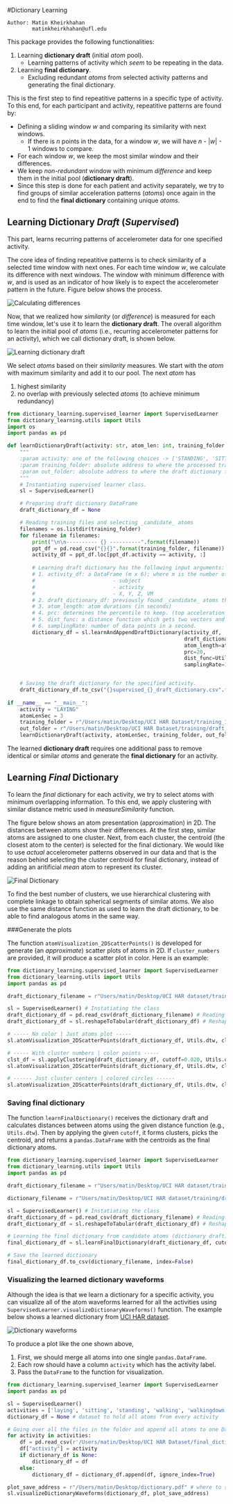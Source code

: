 #Dictionary Learning

```
Author: Matin Kheirkhahan
        matinkheirkhahan@ufl.edu
```

This package provides the following functionalities:

1. Learning **dictionary draft** (initial _atom_ pool).
   * Learning patterns of activity which _seem_ to be repeating in the data.
2. Learning **final dictionary**.
   * Excluding redundant _atoms_ from selected activity patterns and generating the final dictionary.



This is the first step to find repeatitive patterns in a specific type of activity. To this end, for each participant and activity, repeatitive patterns are found by:

* Defining a sliding window _w_ and comparing its similarity with next windows.
  * If there is _n_ points in the data, for a window _w_, we will have _n_ - |_w_| - 1 windows to compare.
* For each window _w_, we keep the most similar window and their differences.
* We keep _non-redundant_ window with minimum _difference_ and keep them in the initial pool (**dictionary draft**).
* Since this step is done for each patient and activity separately, we try to find groups of similar acceleration patterns (_atoms_) once again in the end to find the **final dictionary** containing unique _atoms_.



## Learning Dictionary _Draft_ (_Supervised_)

This part, learns recurring patterns of accelerometer data for one specified activity.

The core idea of finding repeatitive patterns is to check similarity of a selected time window with next ones. For each time window _w_, we calculate its difference with next windows. The window with minimum difference with _w_, and is used as an indicator of how likely is to expect the accelerometer pattern in the future. Figure below shows the process.

![Calculating differences](images/fig01_similarity_measure.png)

Now, that we realized how _similarity_ (or _difference_) is measured for each time window, let's use it to learn the **dictionary draft**. The overall algorithm to learn the initial pool of _atoms_ (i.e., recurring accelerometer patterns for an activity), which we call dictionary draft, is shown below.

![Learning dictionary draft](images/fig02_learn_draft_dictionary_supervised.png)

We select _atoms_ based on their _similarity_ measures. We start with the _atom_ with maximum similarity and add it to our pool. The next _atom_ has 

1. highest similarity
2. no overlap with previously selected _atoms_ (to achieve minimum redundancy)

```python
from dictionary_learning.supervised_learner import SupervisedLearner
from dictionary_learning.utils import Utils
import os
import pandas as pd

def learnDictionaryDraft(activity: str, atom_len: int, training_folder: str, out_folder:str):
    """
    :param activity: one of the following choices -> ['STANDING', 'SITTING', 'LAYING', 'WALKING', 'WALKING_DOWNSTAIRS', 'WALKING_UPSTAIRS']
    :param training_folder: absolute address to where the processed training files (vector form) are located.
    :param out_folder: absolute address to where the draft dictionary files are saved.
    """
    # Instantiating supervised learner class.
    sl = SupervisedLearner()

    # Preparing draft dictionary DataFrame
    draft_dictionary_df = None

    # Reading training files and selecting _candidate_ atoms
    filenames = os.listdir(training_folder)
    for filename in filenames:
        print("\n\n---------- {} ----------".format(filename))
        ppt_df = pd.read_csv("{}{}".format(training_folder, filename))
        activity_df = ppt_df.loc[ppt_df.activity == activity, :]
        
        # Learning draft dictionary has the following input arguments:
        # 1. activity_df: a DataFrame (m x 6); where m is the number of data points and columns are
        #                         - subject
        #                         - activity
        #                         - X, Y, Z, VM
        # 2. draft_dictionary_df: previously found _candidate_ atoms that we append the new _candidates_ to this DataFrame.
        # 3. atom_length: atom durations (in seconds)
        # 4. prc: determines the percentile to keep. (top acceleration patterns with minimum dissimilarity with future patterns)
        # 5. dist_func: a distance function which gets two vectors and returns a distance. (see Utils class for the implemented distance functions)
        # 6. samplingRate: number of data points in a second.
        dictionary_df = sl.learnAndAppendDraftDictionary(activity_df,
                                                         draft_dictionary_df,
                                                         atom_length=atom_len,
                                                         prc=20,
                                                         dist_func=Utils.dtw,
                                                         samplingRate=10)


	# Saving the draft dictionary for the specified activity.        
    draft_dictionary_df.to_csv("{}supervised_{}_draft_dictionary.csv".format(out_folder, activity), index=False)
    
if __name__ == "__main__":
    activity = "LAYING"
    atomLenSec = 3
    training_folder = r"/Users/matin/Desktop/UCI HAR Dataset/training_10Hz/"
    out_folder = r"/Users/matin/Desktop/UCI HAR Dataset/training/draft_dictionaries/"
    learnDictionaryDraft(activity, atomLenSec, training_folder, out_folder)
```

The learned **dictionary draft** requires one additional pass to remove identical or similar _atoms_ and generate the **final dictionary** for an activity.



## Learning _Final_ Dictionary

To learn the _final_ dictionary for each activity, we try to select atoms with minimum overlapping information. To this end, we apply clustering with similar distance metric used in _measureSimilarity_ function.

The figure below shows an atom presentation (approximation) in 2D. The distances between atoms show their differences. At the first step, similar atoms are assigned to one cluster. Next, from each cluster, the centroid (the closest atom to the center) is selected for the final dictionary. We would like to use _actual_ accelerometer patterns observed in our data and that is the reason behind selecting the cluster centroid for final dictionary, instead of adding an aritificial _mean_ atom to represent its cluster.

![Final Dictionary](images/fig03_final_dictionary.png)

To find the best number of clusters, we use hierarchical clustering with complete linkage to obtain spherical segments of similar atoms. We also use the same distance function as used to learn the draft dictionary, to be able to find analogous atoms in the same way.

###Generate the plots

The function `atomVisualization_2DScatterPoints()` is developed for generate (an _approximate_) scatter plots of atoms in 2D. If `cluster_numbers` are provided, it will produce a scatter plot in color. Here is an example:

```python
from dictionary_learning.supervised_learner import SupervisedLearner
from dictionary_learning.utils import Utils
import pandas as pd

draft_dictionary_filename = r"Users/matin/Desktop/UCI HAR dataset/training/draft/supervised_laying_draft_dictionary.csv"

sl = SupervisedLearner() # Instatiating the class
draft_dictionary_df = pd.read_csv(draft_dictionary_filename) # Reading draft dictionary
draft_dictionary_df = sl.reshapeToTabular(draft_dictionary_df) # Reshaping data to tabular

# ----- No color | Just atoms plot -----
sl.atomVisualization_2DScatterPoints(draft_dictionary_df, Utils.dtw, cluster_numbers=None, just_centers=False)

# ----- With cluster numbers | color points -----
clst_df = sl.applyClustering(draft_dictionary_df, cutoff=0.020, Utils.dtw)
sl.atomVisualization_2DScatterPoints(draft_dictionary_df, Utils.dtw, cluster_numbers=clst_df.cluster_number.values, just_centers=False)

# ------ Just cluster centers | colored circles ------
sl.atomVisualization_2DScatterPoints(draft_dictionary_df, Utils.dtw, cluster_numbers=clst_df.cluster_number.values, just_centers=True)
```



### Saving final dictionary

The function `learnFinalDictionary()` receives the dictionary draft and calculates distances between atoms using the given distance function (e.g., `Utils.dtw`). Then by applying the given `cutoff`, it forms clusters, picks the centroid, and returns a `pandas.DataFrame` with the centroids as the final dictionary atoms.

```python
from dictionary_learning.supervised_learner import SupervisedLearner
from dictionary_learning.utils import Utils
import pandas as pd

draft_dictionary_filename = r"Users/matin/Desktop/UCI HAR dataset/training/draft/supervised_laying_draft_dictionary.csv"

dictionary_filename = r"Users/matin/Desktop/UCI HAR dataset/training/draft/supervised_laying_final_dictionary.csv"

sl = SupervisedLearner() # Instatiating the class
draft_dictionary_df = pd.read_csv(draft_dictionary_filename) # Reading draft dictionary
draft_dictionary_df = sl.reshapeToTabular(draft_dictionary_df) # Reshaping data to tabular

# Learning the final dictionary from candidate atoms (dictionary draft)
final_dictionary_df = sl.learnFinalDictionary(draft_dictionary_df, cutoff=0.020, dist_func=Utils.dtw)

# Save the learned dictionary
final_dictionary_df.to_csv(dictionary_filename, index=False)
```



### Visualizing the learned dictionary waveforms

Although the idea is that we learn a dictionary for a specific activity, you can visualize all of the atom waveforms learned for all the activities using `SupervisedLearner.visualizeDictionaryWaveforms()` function. The example below shows a learned dictionary from [UCI HAR dataset](https://archive.ics.uci.edu/ml/machine-learning-databases/00240/).

![Dictionary waveforms](images/fig04_visualization_dictionary.png)

To produce a plot like the one shown above,

1. First, we should merge all atoms into one single `pandas.DataFrame`.
2. Each row should have a column `activity` which has the activity label.
3. Pass the `DataFrame` to the function for visualization.

```python
from dictionary_learning.supervised_learner import SupervisedLearner
import pandas as pd

sl = SupervisedLearner()
activities = ['laying', 'sitting', 'standing', 'walking', 'walkingdown', 'walkingup']
dictionary_df = None # dataset to hold all atoms from every activity

# Going over all the files in the folder and append all atoms to one DataFrame
for activity in activities:
    df = pd.read_csv(r'/Users/matin/Desktop/UCI HAR Dataset/final_dictionaries/supervised_{}_final_dictionary.csv'.format(activity))
    df["activity"] = activity
    if dictionary_df is None:
        dictionary_df = df
    else:
        dictionary_df = dictionary_df.append(df, ignore_index=True)

plot_save_address = r"/Users/matin/Desktop/dictionary.pdf" # where to save the plot
sl.visualizeDictionaryWaveforms(dictionary_df, plot_save_address)
```

